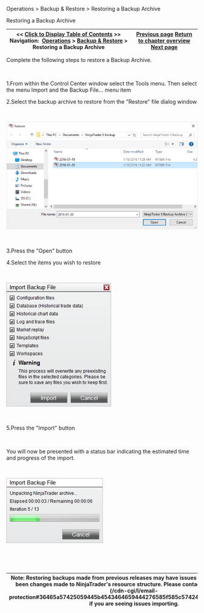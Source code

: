 ﻿


Operations \> Backup \& Restore \> Restoring a Backup Archive






















Restoring a Backup Archive







| \<\< [Click to Display Table of Contents](restoring_a_backup_archive.md) \>\> **Navigation:**     [Operations](operations.md) \> [Backup \& Restore](backup__restore.md) \> Restoring a Backup Archive | [Previous page](creating_a_backup_archive.md) [Return to chapter overview](backup__restore.md) [Next page](charts.md) |
| --- | --- |











Complete the following steps to restore a Backup Archive.


 


1\.From within the Control Center window select the Tools menu. Then select the menu Import and the Backup File... menu item 

2\.Select the backup archive to restore from the "Restore" file dialog window 

 


![BackupAndRestore_5](backupandrestore_5.png)


 


3\.Press the "Open" button 

4\.Select the items you wish to restore

 


![BackupAndRestore_6](backupandrestore_6.png)


 


5\.Press the "Import" button

 


You will now be presented with a status bar indicating the estimated time and progress of the import.  


 


![BackupAndRestore_7](backupandrestore_7.png)


 


 




| Note: Restoring backups made from previous releases may have issues importing if there have been changes made to NinjaTrader's resource structure. Please contact [\[email protected]](/cdn-cgi/l/email-protection#36465a57425059445b4543464659444276585f585c574244575253441855595b) if you are seeing issues importing. |
| --- |









